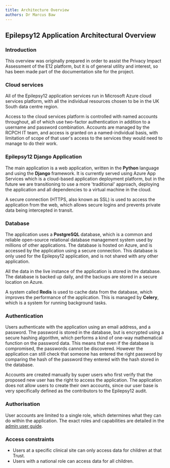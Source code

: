 ```yaml
---
title: Architecture Overview
authors: Dr Marcus Baw
---
```


## Epilepsy12 Application Architectural Overview

### Introduction

This overview was originally prepared in order to assist the Privacy Impact Assessment of the E12 platform, but it is of general utility and interest, so has been made part of the documentation site for the project.

### Cloud services

All of the Epilepsy12 application services run in Microsoft Azure cloud services platform, with all the individual resources chosen to be in the UK South data centre region.

Access to the cloud services platform is controlled with named accounts throughout, all of which use two-factor authentication in addition to a username and password combination. Accounts are managed by the RCPCH IT team, and access is granted on a named-individual basis, with limitation of scope of that user's access to the services they would need to manage to do their work.

### Epilepsy12 Django Application

The main application is a web application, written in the **Python** language and using the **Django** framework. It is currently served using Azure App Services which is a cloud-based application deployment platform, but in the future we are transitioning to use a more 'traditional' approach, deploying the application and all dependencies to a virtual machine in the cloud.

A secure connection (HTTPS, also known as SSL) is used to access the application from the web, which allows secure logins and prevents private data being intercepted in transit.

### Database

The application uses a **PostgreSQL** database, which is a common and reliable open-source relational database management system used by millions of other applications. The database is hosted on Azure, and is accessed by the application using a secure connection. This database is only used for the Epilepsy12 application, and is not shared with any other application.

All the data in the live instance of the application is stored in the database. The database is backed up daily, and the backups are stored in a secure location on Azure.

A system called **Redis** is used to cache data from the database, which improves the performance of the application. This is managed by **Celery**, which is a system for running background tasks.

### Authentication

Users authenticate with the application using an email address, and a password. The password is stored in the database, but is encrypted using a secure hashing algorithm, which performs a kind of one-way mathematical function on the password data. This means that even if the database is compromised, the passwords cannot be discovered. However the application can still check that someone has entered the right password by comparing the hash of the password they entered with the hash stored in the database.

Accounts are created manually by super users who first verify that the proposed new user has the right to access the application. The application does not allow users to create their own accounts, since our user base is very specifically defined as the contributors to the Epilepsy12 audit.

### Authorisation

User accounts are limited to a single role, which determines what they can do within the application. The exact roles and capabilities are detailed in the [admin user guide](/admin-users/admin-user-guide.md).

### Access constraints

* Users at a specific clinical site can only access data for children at that Trust.
* Users with a national role can access data for all children.
